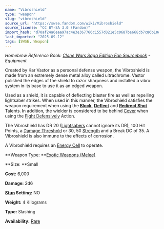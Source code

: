 ```yaml
---
name: "Vibroshield"
type: "weapon"
slug: "vibroshield"
source_url: "https://swse.fandom.com/wiki/Vibroshield"
source_license: "CC BY-SA 3.0 (Fandom)"
import_hash: "d70af24a6eaa97ac4e3e367766c1557d021e5c0687be668cb7c86b10df94cceb"
last_imported: "2025-09-12"
tags: [SWSE, Weapon]
---
```

*Homebrew Reference Book: [Clone Wars Saga Edition Fan Sourcebook](https://swse.fandom.com/wiki/Clone_Wars_Saga_Edition_Fan_Sourcebook) - Equipment*

Created by Kar Vastor as a personal defense weapon, the Vibroshield is made from an extremely dense metal alloy called ultrachrome. Vastor polished the edges of the shield to razor sharpness and installed a vibro system in its base to use it as an edged weapon.

Used as a shield, it is capable of deflecting blaster fire as well as repelling lightsaber strikes. When used in this manner, the Vibroshield satisfies the weapon requirement when using the [**Block**](https://swse.fandom.com/wiki/Block), [**Deflect**](https://swse.fandom.com/wiki/Deflect) and [**Redirect Shot**](https://swse.fandom.com/wiki/Redirect_Shot) Talents. In addition, the wielder is considered to be behind [Cover](https://swse.fandom.com/wiki/Cover) when using the [Fight Defensively](https://swse.fandom.com/wiki/Fight_Defensively) Action.

The Vibroshield has DR 20 ([Lightsabers](https://swse.fandom.com/wiki/Lightsabers) cannot ignore its DR), 100 Hit Points, a [Damage Threshold](https://swse.fandom.com/wiki/Damage_Threshold) or 30, 50 [Strength](https://swse.fandom.com/wiki/Strength) and a Break DC of 35. A Vibroshield is also immune to the effects of corrosion.

A Vibroshield requires an [Energy Cell](https://swse.fandom.com/wiki/Energy_Cell) to operate.

**Weapon Type: **[Exotic Weapons (Melee)](https://swse.fandom.com/wiki/Exotic_Weapons_(Melee)) 

**Size: **Small

**Cost:** 6,000

**Damage:** 2d6

**[Stun](https://swse.fandom.com/wiki/Stun) Setting:** NO

**Weight:** 4 Kilograms

**Type:** Slashing

**Availability:** [Rare](https://swse.fandom.com/wiki/Rare)